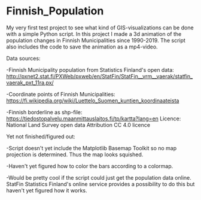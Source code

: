 # Finnish_Population

My very first test project to see what kind of GIS-visualizations can be done with a simple Python script. In this project I made a 3d animation of the population changes in Finnish Municipalities since 1990-2019. The script also includes the code to save the animation as a mp4-video.  

Data sources:

-Finnish Municipality population from Statistics Finland's open data: 
http://pxnet2.stat.fi/PXWeb/pxweb/en/StatFin/StatFin__vrm__vaerak/statfin_vaerak_pxt_11ra.px/

-Coordinate points of Finnish Municipalities: 
https://fi.wikipedia.org/wiki/Luettelo_Suomen_kuntien_koordinaateista

-Finnish borderline as shp-file:
https://tiedostopalvelu.maanmittauslaitos.fi/tp/kartta?lang=en
Licence: National Land Survey open data Attribution CC 4.0 licence


Yet not finished/figured out:

-Script doesn't yet include the Matplotlib Basemap Toolkit so no map projection is determined. Thus the map looks squished.

-Haven't yet figured how to color the bars according to a colormap.

-Would be pretty cool if the script could just get the population data online. StatFin Statistics Finland's online service provides a possibility to do this but haven't yet figured how it works.
